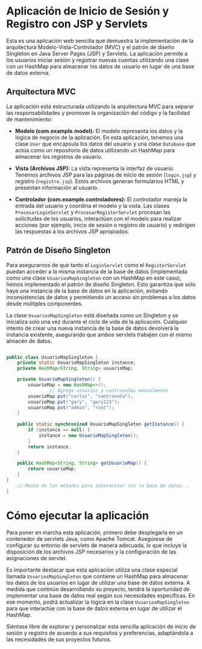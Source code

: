 
# Aplicación de Inicio de Sesión y Registro con JSP y Servlets

Esta es una aplicación web sencilla que demuestra la implementación de la arquitectura Modelo-Vista-Controlador (MVC) y el patrón de diseño Singleton en Java Server Pages (JSP) y Servlets. La aplicación permite a los usuarios iniciar sesión y registrar nuevas cuentas utilizando una clase con un HashMap para almacenar los datos de usuario en lugar de una base de datos externa.

## Arquitectura MVC

La aplicación está estructurada utilizando la arquitectura MVC para separar las responsabilidades y promover la organización del código y la facilidad de mantenimiento:

- **Modelo (com.example.model):** El modelo representa los datos y la lógica de negocio de la aplicación. En esta aplicación, tenemos una clase `User` que encapsula los datos del usuario y una clase `Database` que actúa como un repositorio de datos utilizando un HashMap para almacenar los registros de usuario.

- **Vista (Archivos JSP):** La vista representa la interfaz de usuario. Tenemos archivos JSP para las páginas de inicio de sesión (`login.jsp`) y registro (`registro.jsp`). Estos archivos generan formularios HTML y presentan información al usuario.

- **Controlador (com.example.controladores):** El controlador maneja la entrada del usuario y coordina el modelo y la vista. Las clases `ProcesarLoginServlet` y `ProcesarRegisterServlet` procesan las solicitudes de los usuarios, interactúan con el modelo para realizar acciones (por ejemplo, inicio de sesión o registro de usuario) y redirigen las respuestas a los archivos JSP apropiados.

## Patrón de Diseño Singleton

Para asegurarnos de que tanto el `LoginServlet` como el `RegisterServlet` puedan acceder a la misma instancia de la base de datos (implementada como una clase `UsuariosMapSingleton` con un HashMap en este caso), hemos implementado el patrón de diseño Singleton. Esto garantiza que solo haya una instancia de la base de datos en la aplicación, evitando inconsistencias de datos y permitiendo un acceso sin problemas a los datos desde múltiples componentes.

La clase `UsuariosMapSingleton` está diseñada como un Singleton y se inicializa solo una vez durante el ciclo de vida de la aplicación. Cualquier intento de crear una nueva instancia de la base de datos devolverá la instancia existente, asegurando que ambos servlets trabajen con el mismo almacén de datos.

```java

public class UsuarioMapSingleton {
    private static UsuarioMapSingleton instance;
    private HashMap<String, String> usuarioMap;

    private UsuarioMapSingleton() {
        usuarioMap = new HashMap<>();
                // Agrega usuarios y contraseñas manualmente
        usuarioMap.put("carlos", "contraseña");
        usuarioMap.put("gary", "gary123");
        usuarioMap.put("admin", "root");
    }
    
    public static synchronized UsuarioMapSingleton getInstance() {
        if (instance == null) {
            instance = new UsuarioMapSingleton();
        }
        return instance;
    }

    public HashMap<String, String> getUsuarioMap() {
        return usuarioMap;
    }
}
    // Resto de los métodos para interactuar con la base de datos...
}
```

# Cómo ejecutar la aplicación

Para poner en marcha esta aplicación, primero debe desplegarla en un contenedor de servlets Java, como Apache Tomcat. Asegúrese de configurar su entorno de servlets de manera adecuada, lo que incluye la disposición de los archivos JSP necesarios y la configuración de las asignaciones de servlet.

Es importante destacar que esta aplicación utiliza una clase especial llamada `UsuariosMapSingleton` que contiene un HashMap para almacenar los datos de los usuarios en lugar de utilizar una base de datos externa. A medida que continúe desarrollando su proyecto, tendrá la oportunidad de implementar una base de datos real según sus necesidades específicas. En ese momento, podrá actualizar la lógica en la clase `UsuariosMapSingleton` para que interactúe con la base de datos externa en lugar de utilizar el HashMap.

Siéntase libre de explorar y personalizar esta sencilla aplicación de inicio de sesión y registro de acuerdo a sus requisitos y preferencias, adaptándola a las necesidades de sus proyectos futuros.
